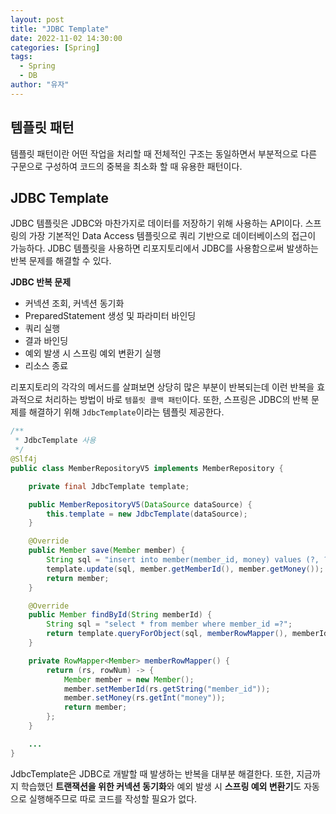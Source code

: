 ```yaml
---
layout: post
title: "JDBC Template"
date: 2022-11-02 14:30:00
categories: [Spring]
tags:
  - Spring
  - DB
author: "유자"
---
```


## 템플릿 패턴

템플릿 패턴이란 어떤 작업을 처리할 때 전체적인 구조는 동일하면서 부분적으로 다른 구문으로 구성하여 코드의 중복을 최소화 할 때 유용한 패턴이다.

## JDBC Template

JDBC 템플릿은 JDBC와 마찬가지로 데이터를 저장하기 위해 사용하는 API이다. 스프링의 가장 기본적인 Data Access 템플릿으로 쿼리 기반으로 데이터베이스의 접근이 가능하다. JDBC 템플릿을 사용하면 리포지토리에서 JDBC를 사용함으로써 발생하는 반복 문제를 해결할 수 있다.

**JDBC 반복 문제**

- 커넥션 조회, 커넥션 동기화
- PreparedStatement 생성 및 파라미터 바인딩
- 쿼리 실행
- 결과 바인딩
- 예외 발생 시 스프링 예외 변환기 실행
- 리소스 종료

리포지토리의 각각의 메서드를 살펴보면 상당히 많은 부분이 반복되는데 이런 반복을 효과적으로 처리하는 방법이 바로 `템플릿 콜백 패턴`이다. 또한, 스프링은 JDBC의 반복 문제를 해결하기 위해 `JdbcTemplate`이라는 템플릿 제공한다.

```java
/**
 * JdbcTemplate 사용
 */
@Slf4j
public class MemberRepositoryV5 implements MemberRepository {

    private final JdbcTemplate template;

    public MemberRepositoryV5(DataSource dataSource) {
        this.template = new JdbcTemplate(dataSource);
    }

    @Override
    public Member save(Member member) {
        String sql = "insert into member(member_id, money) values (?, ?)";
        template.update(sql, member.getMemberId(), member.getMoney());
        return member;
    }

    @Override
    public Member findById(String memberId) {
        String sql = "select * from member where member_id =?";
        return template.queryForObject(sql, memberRowMapper(), memberId);
    }

    private RowMapper<Member> memberRowMapper() {
        return (rs, rowNum) -> {
            Member member = new Member();
            member.setMemberId(rs.getString("member_id"));
            member.setMoney(rs.getInt("money"));
            return member;
        };
    }

    ...
}
```

JdbcTemplate은 JDBC로 개발할 때 발생하는 반복을 대부분 해결한다. 또한, 지금까지 학습했던 **트랜잭션을 위한 커넥션 동기화**와 예외 발생 시 **스프링 예외 변환기**도 자동으로 실행해주므로 따로 코드를 작성할 필요가 없다.